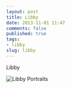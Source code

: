 ```yaml
---
layout: post
title: Libby
date: 2013-11-01 11:47
comments: false
published: true
tags:
- libby
slug: libby
---
```

Libby

![Libby Portraits](http://media.eick.us/media/photographs/2013/2013-09-14/libby-portrait-2013-09-14-at-11-04-02.jpg)
